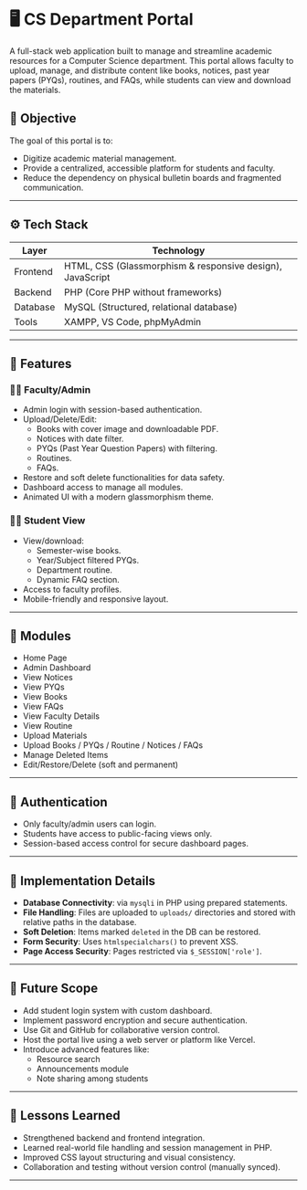 
# 🖥️ CS Department Portal

A full-stack web application built to manage and streamline academic resources for a Computer Science department. This portal allows faculty to upload, manage, and distribute content like books, notices, past year papers (PYQs), routines, and FAQs, while students can view and download the materials.


## 🎯 Objective

The goal of this portal is to:
- Digitize academic material management.
- Provide a centralized, accessible platform for students and faculty.
- Reduce the dependency on physical bulletin boards and fragmented communication.

---

## ⚙️ Tech Stack

| Layer      | Technology      |
|------------|-----------------|
| Frontend   | HTML, CSS (Glassmorphism & responsive design), JavaScript |
| Backend    | PHP (Core PHP without frameworks) |
| Database   | MySQL (Structured, relational database) |
| Tools      | XAMPP, VS Code, phpMyAdmin |

---

## 🔑 Features

### 👩‍🏫 Faculty/Admin
- Admin login with session-based authentication.
- Upload/Delete/Edit:
  - Books with cover image and downloadable PDF.
  - Notices with date filter.
  - PYQs (Past Year Question Papers) with filtering.
  - Routines.
  - FAQs.
- Restore and soft delete functionalities for data safety.
- Dashboard access to manage all modules.
- Animated UI with a modern glassmorphism theme.

### 👨‍🎓 Student View
- View/download:
  - Semester-wise books.
  - Year/Subject filtered PYQs.
  - Department routine.
  - Dynamic FAQ section.
- Access to faculty profiles.
- Mobile-friendly and responsive layout.

---

## 🧩 Modules

- Home Page
- Admin Dashboard
- View Notices
- View PYQs
- View Books
- View FAQs
- View Faculty Details
- View Routine
- Upload Materials
- Upload Books / PYQs / Routine / Notices / FAQs
- Manage Deleted Items
- Edit/Restore/Delete (soft and permanent)

---

## 🔐 Authentication

- Only faculty/admin users can login.
- Students have access to public-facing views only.
- Session-based access control for secure dashboard pages.

---

## 🧪 Implementation Details

- **Database Connectivity**: via `mysqli` in PHP using prepared statements.
- **File Handling**: Files are uploaded to `uploads/` directories and stored with relative paths in the database.
- **Soft Deletion**: Items marked `deleted` in the DB can be restored.
- **Form Security**: Uses `htmlspecialchars()` to prevent XSS.
- **Page Access Security**: Pages restricted via `$_SESSION['role']`.

---

## 🚀 Future Scope

- Add student login system with custom dashboard.
- Implement password encryption and secure authentication.
- Use Git and GitHub for collaborative version control.
- Host the portal live using a web server or platform like Vercel.
- Introduce advanced features like:
  - Resource search
  - Announcements module
  - Note sharing among students

---

## 🧠 Lessons Learned

- Strengthened backend and frontend integration.
- Learned real-world file handling and session management in PHP.
- Improved CSS layout structuring and visual consistency.
- Collaboration and testing without version control (manually synced).

---

